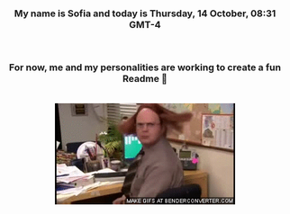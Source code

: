 


<div align="center">
<h3 >My name is Sofia and today is Thursday, 14 October, 08:31 GMT-4</h3><br>
<h3 >For now, me and my personalities are working to create a fun Readme 👋
</h3><br>
<img src='img/dwight.gif' alt='working...'/>
</div>
